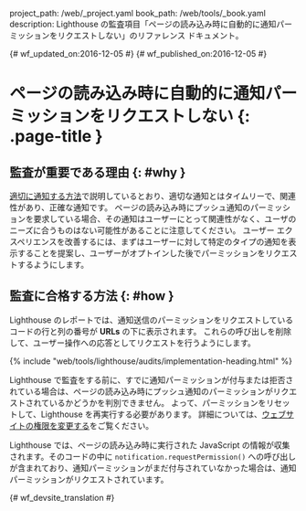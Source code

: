project_path: /web/_project.yaml
book_path: /web/tools/_book.yaml
description: Lighthouse の監査項目「ページの読み込み時に自動的に通知パーミッションをリクエストしない」のリファレンス ドキュメント。

{# wf_updated_on:2016-12-05 #}
{# wf_published_on:2016-12-05 #}

#  ページの読み込み時に自動的に通知パーミッションをリクエストしない {: .page-title }

##  監査が重要である理由 {: #why }

[適切に通知する方法][good]で説明しているとおり、適切な通知とはタイムリーで、関連性があり、正確な通知です。
ページの読み込み時にプッシュ通知のパーミッションを要求している場合、その通知はユーザーにとって関連性がなく、ユーザのニーズに合うものはない可能性があることに注意してください。
ユーザー エクスペリエンスを改善するには、まずはユーザーに対して特定のタイプの通知を表示することを提案し、ユーザーがオプトインした後でパーミッションをリクエストするようにします。



[good]: /web/fundamentals/engage-and-retain/push-notifications/good-notification

##  監査に合格する方法 {: #how }

Lighthouse のレポートでは、通知送信のパーミッションをリクエストしているコードの行と列の番号が **URLs** の下に表示されます。
これらの呼び出しを削除して、ユーザー操作への応答としてリクエストを行うようにします。


{% include "web/tools/lighthouse/audits/implementation-heading.html" %}

Lighthouse
で監査をする前に、すでに通知パーミッションが付与または拒否されている場合は、ページの読み込み時にプッシュ通知のパーミッションがリクエストされているかどうかを判別できません。
よって、パーミッションをリセットして、Lighthouse を再実行する必要があります。
詳細については、[ウェブサイトの権限を変更する][help]をご覧ください。

Lighthouse では、ページの読み込み時に実行された JavaScript の情報が収集されます。そのコードの中に `notification.requestPermission()`
への呼び出しが含まれており、通知パーミッションがまだ付与されていなかった場合は、通知パーミッションがリクエストされています。


[help]: https://support.google.com/chrome/answer/6148059


{# wf_devsite_translation #}
